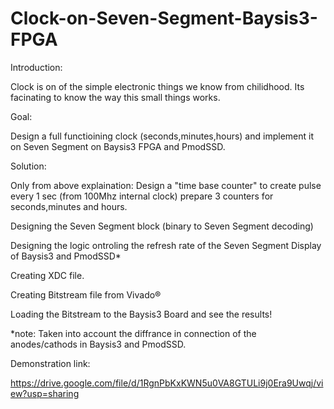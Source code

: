 # Clock-on-Seven-Segment-Baysis3-FPGA

Introduction:

Clock is on of the simple electronic things we know from chilidhood.
Its facinating to know the way this small things works.

  

Goal:

Design a full functioining clock (seconds,minutes,hours) and implement it on
Seven Segment on Baysis3 FPGA and PmodSSD.


Solution:

Only from above explaination:
Design a "time base counter" to create pulse every 1 sec (from 100Mhz internal clock)
prepare 3 counters for seconds,minutes and hours.

Designing the Seven Segment block (binary to Seven Segment decoding)

Designing the logic ontroling the refresh rate of the Seven Segment Display of Baysis3 and PmodSSD*

Creating XDC file.

Creating Bitstream file from Vivado®

Loading the Bitstream to the Baysis3 Board and see the results!

*note: Taken into account the diffrance in connection of the anodes/cathods in Baysis3 and PmodSSD.

Demonstration link:

https://drive.google.com/file/d/1RgnPbKxKWN5u0VA8GTULi9j0Era9Uwqj/view?usp=sharing


